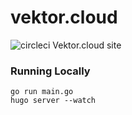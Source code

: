 # vektor.cloud

![circleci][circleci]
Vektor.cloud site

### Running Locally

    go run main.go
    hugo server --watch

[circleci]: https://img.shields.io/circleci/build/gh/vektorcloud/www?color=1dd6c9&logo=CircleCI&logoColor=1dd6c9&style=for-the-badge "www"
